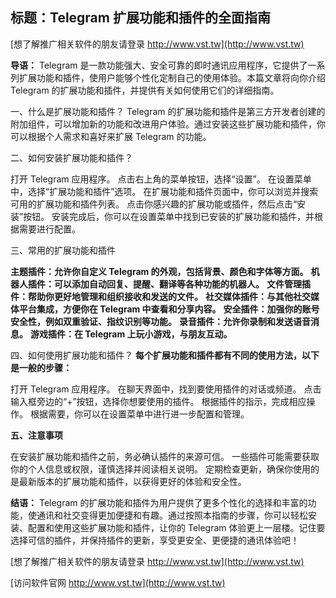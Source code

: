 ## **标题：Telegram 扩展功能和插件的全面指南**

[想了解推广相关软件的朋友请登录 http://www.vst.tw](http://www.vst.tw)

**导语：**
Telegram 是一款功能强大、安全可靠的即时通讯应用程序，它提供了一系列扩展功能和插件，使用户能够个性化定制自己的使用体验。本篇文章将向你介绍 Telegram 的扩展功能和插件，并提供有关如何使用它们的详细指南。

一、什么是扩展功能和插件？
Telegram 的扩展功能和插件是第三方开发者创建的附加组件，可以增加新的功能和改进用户体验。通过安装这些扩展功能和插件，你可以根据个人需求和喜好来扩展 Telegram 的功能。

二、如何安装扩展功能和插件？

打开 Telegram 应用程序。
点击右上角的菜单按钮，选择“设置”。
在设置菜单中，选择“扩展功能和插件”选项。
在扩展功能和插件页面中，你可以浏览并搜索可用的扩展功能和插件列表。
点击你感兴趣的扩展功能或插件，然后点击“安装”按钮。
安装完成后，你可以在设置菜单中找到已安装的扩展功能和插件，并根据需要进行配置。

三、常用的扩展功能和插件

**主题插件：允许你自定义 Telegram 的外观，包括背景、颜色和字体等方面。**
**机器人插件：可以添加自动回复、提醒、翻译等各种功能的机器人。**
**文件管理插件：帮助你更好地管理和组织接收和发送的文件。**
**社交媒体插件：与其他社交媒体平台集成，方便你在 Telegram 中查看和分享内容。**
**安全插件：加强你的账号安全性，例如双重验证、指纹识别等功能。**
**录音插件：允许你录制和发送语音消息。**
**游戏插件：在 Telegram 上玩小游戏，与朋友互动。**

四、如何使用扩展功能和插件？
**每个扩展功能和插件都有不同的使用方法，以下是一般的步骤：**

打开 Telegram 应用程序。
在聊天界面中，找到要使用插件的对话或频道。
点击输入框旁边的“+”按钮，选择你想要使用的插件。
根据插件的指示，完成相应操作。
根据需要，你可以在设置菜单中进行进一步配置和管理。

**五、注意事项**

在安装扩展功能和插件之前，务必确认插件的来源可信。
一些插件可能需要获取你的个人信息或权限，谨慎选择并阅读相关说明。
定期检查更新，确保你使用的是最新版本的扩展功能和插件，以获得更好的体验和安全性。

**结语：**
Telegram 的扩展功能和插件为用户提供了更多个性化的选择和丰富的功能，使通讯和社交变得更加便捷和有趣。通过按照本指南的步骤，你可以轻松安装、配置和使用这些扩展功能和插件，让你的 Telegram 体验更上一层楼。记住要选择可信的插件，并保持插件的更新，享受更安全、更便捷的通讯体验吧！

[想了解推广相关软件的朋友请登录 http://www.vst.tw](http://www.vst.tw)


[访问软件官网 http://www.vst.tw](http://www.vst.tw)
